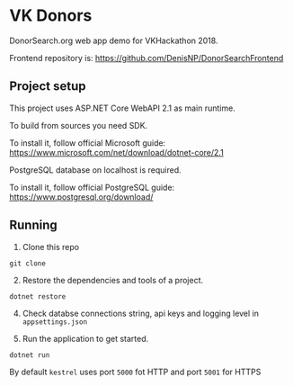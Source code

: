# VK Donors
DonorSearch.org web app demo for VKHackathon 2018.

Frontend repository is: https://github.com/DenisNP/DonorSearchFrontend

## Project setup
This project uses ASP.NET Core WebAPI 2.1 as main runtime.

To build from sources you need SDK.

To install it, follow official Microsoft guide: https://www.microsoft.com/net/download/dotnet-core/2.1

PostgreSQL database on localhost is required.

To install it, follow official PostgreSQL guide: https://www.postgresql.org/download/

## Running 
1. Clone this repo
```
git clone
```
2. Restore the dependencies and tools of a project.
```
dotnet restore
```
4. Check databse connections string, api keys and logging level in `appsettings.json` 

5. Run the application to get started. 
```
dotnet run
```
By default `kestrel` uses port `5000` fot HTTP and port `5001` for HTTPS





